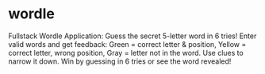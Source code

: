 # wordle
Fullstack Wordle Application: Guess the secret 5-letter word in 6 tries! Enter valid words and get feedback: Green = correct letter &amp; position, Yellow = correct letter, wrong position, Gray = letter not in the word. Use clues to narrow it down. Win by guessing in 6 tries or see the word revealed!
